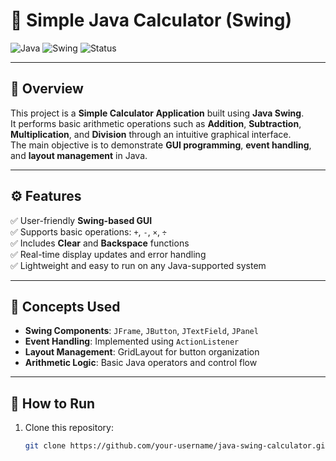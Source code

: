 # 🧮 Simple Java Calculator (Swing)

![Java](https://img.shields.io/badge/Language-Java-orange?style=for-the-badge&logo=java)
![Swing](https://img.shields.io/badge/Framework-Swing-blue?style=for-the-badge)
![Status](https://img.shields.io/badge/Status-Completed-success?style=for-the-badge)

---

## 📘 Overview
This project is a **Simple Calculator Application** built using **Java Swing**.  
It performs basic arithmetic operations such as **Addition**, **Subtraction**, **Multiplication**, and **Division** through an intuitive graphical interface.  
The main objective is to demonstrate **GUI programming**, **event handling**, and **layout management** in Java.

---

## ⚙️ Features
✅ User-friendly **Swing-based GUI**  
✅ Supports basic operations: `+`, `-`, `×`, `÷`  
✅ Includes **Clear** and **Backspace** functions  
✅ Real-time display updates and error handling  
✅ Lightweight and easy to run on any Java-supported system  

---

## 🧠 Concepts Used
- **Swing Components**: `JFrame`, `JButton`, `JTextField`, `JPanel`  
- **Event Handling**: Implemented using `ActionListener`  
- **Layout Management**: GridLayout for button organization  
- **Arithmetic Logic**: Basic Java operators and control flow  

---

## 🚀 How to Run
1. Clone this repository:
   ```bash
   git clone https://github.com/your-username/java-swing-calculator.git
